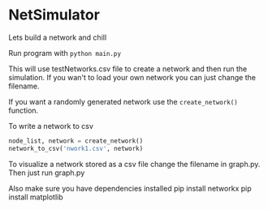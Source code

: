 # NetSimulator
Lets build a network and chill

Run program with `python main.py`

This will use testNetworks.csv file to create a network and then run the simulation.
If you wan't to load your own network you can just change the filename.

If you want a randomly generated network use the `create_network()` function.

To write a network to csv
```python
node_list, network = create_network()
network_to_csv('nwork1.csv', network)
```

To visualize a network stored as a csv file change the filename in graph.py.
Then just run graph.py

Also make sure you have dependencies installed
pip install networkx
pip install matplotlib
